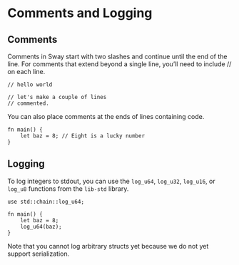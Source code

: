 # Comments and Logging

## Comments

Comments in Sway start with two slashes and continue until the end of the line. For comments that extend beyond a single line, you’ll need to include // on each line.

```sway
// hello world
```

```sway
// let's make a couple of lines
// commented.
```

You can also place comments at the ends of lines containing code.

```sway
fn main() {
    let baz = 8; // Eight is a lucky number
}
```

## Logging

To log integers to stdout, you can use the `log_u64`, `log_u32`, `log_u16`, or `log_u8` functions from the `lib-std` library.

```sway
use std::chain::log_u64;

fn main() {
    let baz = 8;
    log_u64(baz);
}
```

Note that you cannot log arbitrary structs yet because we do not yet support serialization.
